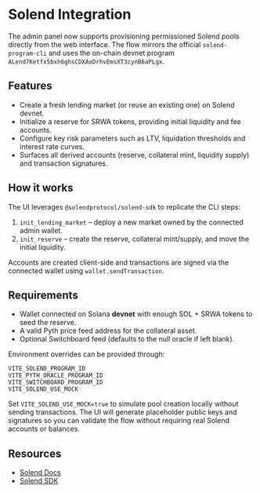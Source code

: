 # Solend Integration

The admin panel now supports provisioning permissioned Solend pools directly from the web interface.
The flow mirrors the official `solend-program-cli` and uses the on-chain devnet program
`ALend7Ketfx5bxh6ghsCDXAoDrhvEmsXT3cynB6aPLgx`.

## Features

- Create a fresh lending market (or reuse an existing one) on Solend devnet.
- Initialize a reserve for SRWA tokens, providing initial liquidity and fee accounts.
- Configure key risk parameters such as LTV, liquidation thresholds and interest rate curves.
- Surfaces all derived accounts (reserve, collateral mint, liquidity supply) and transaction signatures.

## How it works

The UI leverages `@solendprotocol/solend-sdk` to replicate the CLI steps:

1. `init_lending_market` – deploy a new market owned by the connected admin wallet.
2. `init_reserve` – create the reserve, collateral mint/supply, and move the initial liquidity.

Accounts are created client-side and transactions are signed via the connected wallet using
`wallet.sendTransaction`.

## Requirements

- Wallet connected on Solana **devnet** with enough SOL + SRWA tokens to seed the reserve.
- A valid Pyth price feed address for the collateral asset.
- Optional Switchboard feed (defaults to the null oracle if left blank).

Environment overrides can be provided through:

```
VITE_SOLEND_PROGRAM_ID
VITE_PYTH_ORACLE_PROGRAM_ID
VITE_SWITCHBOARD_PROGRAM_ID
VITE_SOLEND_USE_MOCK
```

Set `VITE_SOLEND_USE_MOCK=true` to simulate pool creation locally without sending
transactions. The UI will generate placeholder public keys and signatures so you
can validate the flow without requiring real Solend accounts or balances.

## Resources

- [Solend Docs](https://docs.solend.fi/)
- [Solend SDK](https://github.com/solendprotocol/solana-program-library)
